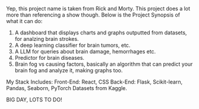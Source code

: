 Yep, this project name is taken from Rick and Morty. This project does a lot more than referencing a show though. Below is the Project Synopsis of what it can do:
1. A dashboard that displays charts and graphs outputted from datasets, for analzing brain strokes.
2. A deep learning classifier for brain tumors, etc.
3. A LLM for queries about brain damage, hemorrhages etc.
4. Predictor for brain diseases.
5. Brain fog vs causing factors, basically an algorithm that can predict your brain fog and analyze it, making graphs too.

My Stack Includes:
Front-End: React, CSS
Back-End: Flask, Scikit-learn, Pandas, Seaborn, PyTorch
Datasets from Kaggle.

BIG DAY, LOTS TO DO!
